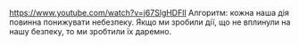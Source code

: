 https://www.youtube.com/watch?v=j67SlgHDFlI
Алгоритм: кожна наша дія повинна понижувати небезпеку. Якщо ми зробили дії, що не вплинули на нашу безпеку, то ми зробтили їх даремно.
